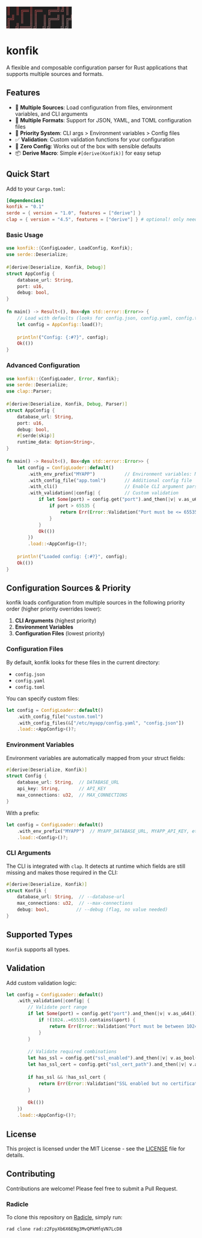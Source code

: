 ![konfik](banner.svg)

# konfik

A flexible and composable configuration parser for Rust applications that supports multiple sources and formats.

## Features

- 🔧 **Multiple Sources**: Load configuration from files, environment variables, and CLI arguments
- 📁 **Multiple Formats**: Support for JSON, YAML, and TOML configuration files
- 🎯 **Priority System**: CLI args > Environment variables > Config files
- ✅ **Validation**: Custom validation functions for your configuration
- 🚀 **Zero Config**: Works out of the box with sensible defaults
- 📦 **Derive Macro**: Simple `#[derive(Konfik)]` for easy setup

## Quick Start

Add to your `Cargo.toml`:

```toml
[dependencies]
konfik = "0.1"
serde = { version = "1.0", features = ["derive"] }
clap = { version = "4.5", features = ["derive"] } # optional! only needed for cli arguments
```

### Basic Usage

```rust
use konfik::{ConfigLoader, LoadConfig, Konfik};
use serde::Deserialize;

#[derive(Deserialize, Konfik, Debug)]
struct AppConfig {
    database_url: String,
    port: u16,
    debug: bool,
}

fn main() -> Result<(), Box<dyn std::error::Error>> {
    // Load with defaults (looks for config.json, config.yaml, config.toml)
    let config = AppConfig::load()?;

    println!("Config: {:#?}", config);
    Ok(())
}
```

### Advanced Configuration

```rust
use konfik::{ConfigLoader, Error, Konfik};
use serde::Deserialize;
use clap::Parser;

#[derive(Deserialize, Konfik, Debug, Parser)]
struct AppConfig {
    database_url: String,
    port: u16,
    debug: bool,
    #[serde(skip)]
    runtime_data: Option<String>,
}

fn main() -> Result<(), Box<dyn std::error::Error>> {
    let config = ConfigLoader::default()
        .with_env_prefix("MYAPP")           // Environment variables: MYAPP_DATABASE_URL, etc.
        .with_config_file("app.toml")       // Additional config file
        .with_cli()                         // Enable CLI argument parsing
        .with_validation(|config| {         // Custom validation
            if let Some(port) = config.get("port").and_then(|v| v.as_u64()) {
                if port > 65535 {
                    return Err(Error::Validation("Port must be <= 65535".to_string()));
                }
            }
            Ok(())
        })
        .load::<AppConfig>()?;

    println!("Loaded config: {:#?}", config);
    Ok(())
}
```

## Configuration Sources & Priority

konfik loads configuration from multiple sources in the following priority order (higher priority overrides lower):

1. **CLI Arguments** (highest priority)
2. **Environment Variables**
3. **Configuration Files** (lowest priority)

### Configuration Files

By default, konfik looks for these files in the current directory:

- `config.json`
- `config.yaml`
- `config.toml`

You can specify custom files:

```rust
let config = ConfigLoader::default()
    .with_config_file("custom.toml")
    .with_config_files(&["/etc/myapp/config.yaml", "config.json"])
    .load::<AppConfig>()?;
```

### Environment Variables

Environment variables are automatically mapped from your struct fields:

```rust
#[derive(Deserialize, Konfik)]
struct Config {
    database_url: String,  // DATABASE_URL
    api_key: String,       // API_KEY
    max_connections: u32,  // MAX_CONNECTIONS
}
```

With a prefix:

```rust
let config = ConfigLoader::default()
    .with_env_prefix("MYAPP")  // MYAPP_DATABASE_URL, MYAPP_API_KEY, etc.
    .load::<Config>()?;
```

### CLI Arguments

The CLI is integrated with `clap`. It detects at runtime which fields are still
missing and makes those required in the CLI:

```rust
#[derive(Deserialize, Konfik)]
struct Konfik {
    database_url: String,  // --database-url
    max_connections: u32,  // --max-connections
    debug: bool,          // --debug (flag, no value needed)
}
```

## Supported Types

`Konfik` supports all types.

## Validation

Add custom validation logic:

```rust
let config = ConfigLoader::default()
    .with_validation(|config| {
        // Validate port range
        if let Some(port) = config.get("port").and_then(|v| v.as_u64()) {
            if !(1024..=65535).contains(&port) {
                return Err(Error::Validation("Port must be between 1024 and 65535".into()));
            }
        }

        // Validate required combinations
        let has_ssl = config.get("ssl_enabled").and_then(|v| v.as_bool()).unwrap_or(false);
        let has_ssl_cert = config.get("ssl_cert_path").and_then(|v| v.as_str()).is_some();

        if has_ssl && !has_ssl_cert {
            return Err(Error::Validation("SSL enabled but no certificate path provided".into()));
        }

        Ok(())
    })
    .load::<AppConfig>()?;
```

## License

This project is licensed under the MIT License - see the [LICENSE](LICENSE) file for details.

## Contributing

Contributions are welcome! Please feel free to submit a Pull Request.

### Radicle

To clone this repository on [Radicle](https://radicle.xyz), simply run:

    rad clone rad:z2FpyXb6X6ENg3MvQPkMfqVN7LcD8
